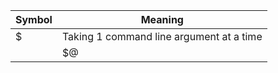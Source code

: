 |Symbol|Meaning|
|---|---|
|$| Taking 1 command line argument at a time |
||$@|Accepts all command line arguments in an array|
